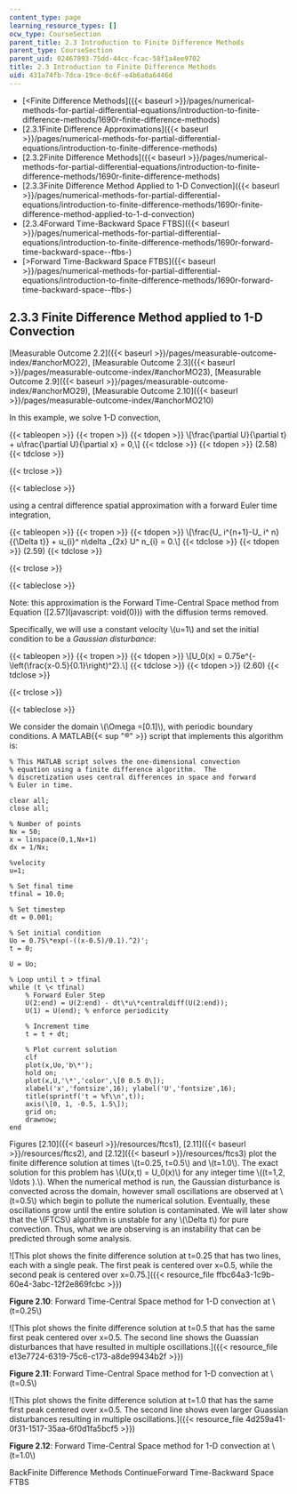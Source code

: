 ```yaml
---
content_type: page
learning_resource_types: []
ocw_type: CourseSection
parent_title: 2.3 Introduction to Finite Difference Methods
parent_type: CourseSection
parent_uid: 02467893-75dd-44cc-fcac-58f1a4ee9702
title: 2.3 Introduction to Finite Difference Methods
uid: 431a74fb-7dca-19ce-0c6f-e4b6a0a6446d
---
```


*   [\<Finite Difference Methods]({{< baseurl >}}/pages/numerical-methods-for-partial-differential-equations/introduction-to-finite-difference-methods/1690r-finite-difference-methods)
*   [2.3.1Finite Difference Approximations]({{< baseurl >}}/pages/numerical-methods-for-partial-differential-equations/introduction-to-finite-difference-methods)
*   [2.3.2Finite Difference Methods]({{< baseurl >}}/pages/numerical-methods-for-partial-differential-equations/introduction-to-finite-difference-methods/1690r-finite-difference-methods)
*   [2.3.3Finite Difference Method Applied to 1-D Convection]({{< baseurl >}}/pages/numerical-methods-for-partial-differential-equations/introduction-to-finite-difference-methods/1690r-finite-difference-method-applied-to-1-d-convection)
*   [2.3.4Forward Time-Backward Space FTBS]({{< baseurl >}}/pages/numerical-methods-for-partial-differential-equations/introduction-to-finite-difference-methods/1690r-forward-time-backward-space--ftbs-)
*   [\>Forward Time-Backward Space FTBS]({{< baseurl >}}/pages/numerical-methods-for-partial-differential-equations/introduction-to-finite-difference-methods/1690r-forward-time-backward-space--ftbs-)

2.3.3 Finite Difference Method applied to 1-D Convection
--------------------------------------------------------

[Measurable Outcome 2.2]({{< baseurl >}}/pages/measurable-outcome-index/#anchorMO22), [Measurable Outcome 2.3]({{< baseurl >}}/pages/measurable-outcome-index/#anchorMO23), [Measurable Outcome 2.9]({{< baseurl >}}/pages/measurable-outcome-index/#anchorMO29), [Measurable Outcome 2.10]({{< baseurl >}}/pages/measurable-outcome-index/#anchorMO210)

In this example, we solve 1-D convection,

{{< tableopen >}}
{{< tropen >}}
{{< tdopen >}}
\\\[\\frac{\\partial U}{\\partial t} + u\\frac{\\partial U}{\\partial x} = 0,\\\]
{{< tdclose >}}
{{< tdopen >}}
(2.58)
{{< tdclose >}}

{{< trclose >}}

{{< tableclose >}}

using a central difference spatial approximation with a forward Euler time integration,

{{< tableopen >}}
{{< tropen >}}
{{< tdopen >}}
\\\[\\frac{U\_ i^{n+1}-U\_ i^ n}{{\\Delta t}} + u\_{i}^ n\\delta \_{2x} U^ n\_{i} = 0.\\\]
{{< tdclose >}}
{{< tdopen >}}
(2.59)
{{< tdclose >}}

{{< trclose >}}

{{< tableclose >}}

Note: this approximation is the Forward Time-Central Space method from Equation ([2.57](javascript: void(0))) with the diffusion terms removed.

Specifically, we will use a constant velocity \\(u=1\\) and set the initial condition to be a _Gaussian disturbance_:

{{< tableopen >}}
{{< tropen >}}
{{< tdopen >}}
\\\[U\_0(x) = 0.75e^{-\\left(\\frac{x-0.5}{0.1}\\right)^2}.\\\]
{{< tdclose >}}
{{< tdopen >}}
(2.60)
{{< tdclose >}}

{{< trclose >}}

{{< tableclose >}}

We consider the domain \\(\\Omega =\[0.1\]\\), with periodic boundary conditions. A MATLAB{{< sup "®" >}} script that implements this algorithm is:

```
% This MATLAB script solves the one-dimensional convection
% equation using a finite difference algorithm.  The
% discretization uses central differences in space and forward
% Euler in time.

clear all;
close all;

% Number of points
Nx = 50;
x = linspace(0,1,Nx+1)
dx = 1/Nx;

%velocity
u=1;

% Set final time
tfinal = 10.0;

% Set timestep
dt = 0.001;

% Set initial condition
Uo = 0.75\*exp(-((x-0.5)/0.1).^2)';
t = 0;

U = Uo;

% Loop until t > tfinal
while (t \< tfinal)
    % Forward Euler Step
    U(2:end) = U(2:end) - dt\*u\*centraldiff(U(2:end));
    U(1) = U(end); % enforce periodicity

    % Increment time
    t = t + dt;

    % Plot current solution
    clf
    plot(x,Uo,'b\*');
    hold on;
    plot(x,U,'\*','color',\[0 0.5 0\]);
    xlabel('x','fontsize',16); ylabel('U','fontsize',16);
    title(sprintf('t = %f\\n',t));
    axis(\[0, 1, -0.5, 1.5\]);
    grid on;
    drawnow;
end

```

Figures [2.10]({{< baseurl >}}/resources/ftcs1), [2.11]({{< baseurl >}}/resources/ftcs2), and [2.12]({{< baseurl >}}/resources/ftcs3) plot the finite difference solution at times \\(t=0.25, t=0.5\\) and \\(t=1.0\\). The exact solution for this problem has \\(U(x,t) = U\_0(x)\\) for any integer time \\((t=1,2, \\ldots ).\\). When the numerical method is run, the Gaussian disturbance is convected across the domain, however small oscillations are observed at \\(t=0.5\\) which begin to pollute the numerical solution. Eventually, these oscillations grow until the entire solution is contaminated. We will later show that the \\(FTCS\\) algorithm is unstable for any \\(\\Delta t\\) for pure convection. Thus, what we are observing is an instability that can be predicted through some analysis.

![This plot shows the finite difference solution at t=0.25 that has two lines, each with a single peak.  The first peak is centered over x=0.5, while the second peak is centered over x=0.75.]({{< resource_file ffbc64a3-1c9b-60e4-3abc-12f2e869fcbc >}})

**Figure 2.10**: Forward Time-Central Space method for 1-D convection at \\(t=0.25\\)

![This plot shows the finite difference solution at t=0.5 that has the same first peak centered over x=0.5.  The second line shows the Guassian disturbances that have resulted in multiple oscillations.]({{< resource_file e13e7724-6319-75c6-c173-a8de99434b2f >}})

**Figure 2.11**: Forward Time-Central Space method for 1-D convection at \\(t=0.5\\)

![This plot shows the finite difference solution at t=1.0 that has the same first peak centered over x=0.5.  The second line shows even larger Guassian disturbances resulting in multiple oscillations.]({{< resource_file 4d259a41-0f31-1517-35aa-6f0d1fa5bcf5 >}})

**Figure 2.12**: Forward Time-Central Space method for 1-D convection at \\(t=1.0\\)

BackFinite Difference Methods ContinueForward Time-Backward Space FTBS
